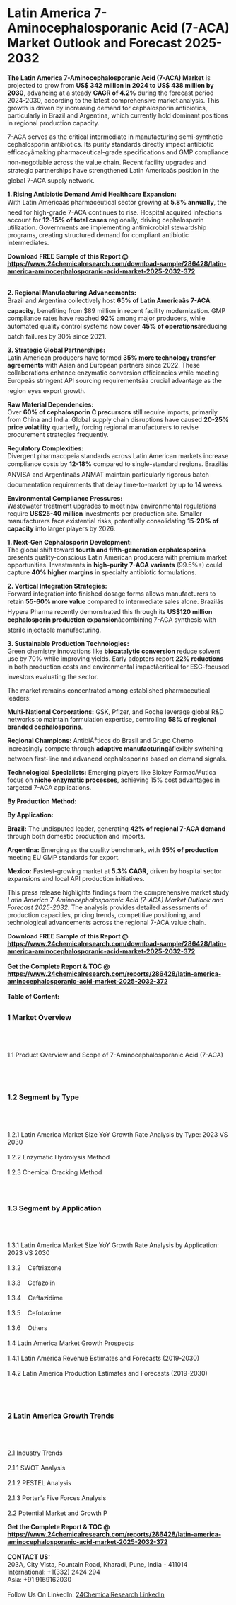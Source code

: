 <h1>Latin America 7-Aminocephalosporanic Acid (7-ACA) Market Outlook and Forecast 2025-2032</h1><p><strong>The Latin America 7-Aminocephalosporanic Acid (7-ACA) Market</strong> is projected to grow from <strong>US$ 342 million in 2024 to US$ 438 million by 2030</strong>, advancing at a steady <strong>CAGR of 4.2%</strong> during the forecast period 2024-2030, according to the latest comprehensive market analysis. This growth is driven by increasing demand for cephalosporin antibiotics, particularly in Brazil and Argentina, which currently hold dominant positions in regional production capacity.</p><p>7-ACA serves as the critical intermediate in manufacturing semi-synthetic cephalosporin antibiotics. Its purity standards directly impact antibiotic efficacyâmaking pharmaceutical-grade specifications and GMP compliance non-negotiable across the value chain. Recent facility upgrades and strategic partnerships have strengthened Latin Americaâs position in the global 7-ACA supply network.</p><p><strong>1. Rising Antibiotic Demand Amid Healthcare Expansion:</strong><br>
With Latin Americaâs pharmaceutical sector growing at <strong>5.8% annually</strong>, the need for high-grade 7-ACA continues to rise. Hospital acquired infections account for <strong>12-15% of total cases</strong> regionally, driving cephalosporin utilization. Governments are implementing antimicrobial stewardship programs, creating structured demand for compliant antibiotic intermediates.</p><div><b>Download FREE Sample of this Report @ 
            <a href="https://www.24chemicalresearch.com/download-sample/286428/latin-america-aminocephalosporanic-acid-market-2025-2032-372">
            https://www.24chemicalresearch.com/download-sample/286428/latin-america-aminocephalosporanic-acid-market-2025-2032-372</a></b></div><br><p><strong>2. Regional Manufacturing Advancements:</strong><br>
Brazil and Argentina collectively host <strong>65% of Latin Americaâs 7-ACA capacity</strong>, benefiting from $89 million in recent facility modernization. GMP compliance rates have reached <strong>92%</strong> among major producers, while automated quality control systems now cover <strong>45% of operations</strong>âreducing batch failures by 30% since 2021.</p><p><strong>3. Strategic Global Partnerships:</strong><br>
Latin American producers have formed <strong>35% more technology transfer agreements</strong> with Asian and European partners since 2022. These collaborations enhance enzymatic conversion efficiencies while meeting Europeâs stringent API sourcing requirementsâa crucial advantage as the region eyes export growth.</p><p><strong>Raw Material Dependencies:</strong><br>
Over <strong>60% of cephalosporin C precursors</strong> still require imports, primarily from China and India. Global supply chain disruptions have caused <strong>20-25% price volatility</strong> quarterly, forcing regional manufacturers to revise procurement strategies frequently.</p><p><strong>Regulatory Complexities:</strong><br>
Divergent pharmacopeia standards across Latin American markets increase compliance costs by <strong>12-18%</strong> compared to single-standard regions. Brazilâs ANVISA and Argentinaâs ANMAT maintain particularly rigorous batch documentation requirements that delay time-to-market by up to 14 weeks.</p><p><strong>Environmental Compliance Pressures:</strong><br>
Wastewater treatment upgrades to meet new environmental regulations require <strong>US$25-40 million</strong> investments per production site. Smaller manufacturers face existential risks, potentially consolidating <strong>15-20% of capacity</strong> into larger players by 2026.</p><p><strong>1. Next-Gen Cephalosporin Development:</strong><br>
The global shift toward <strong>fourth and fifth-generation cephalosporins</strong> presents quality-conscious Latin American producers with premium market opportunities. Investments in <strong>high-purity 7-ACA variants</strong> (99.5%+) could capture <strong>40% higher margins</strong> in specialty antibiotic formulations.</p><p><strong>2. Vertical Integration Strategies:</strong><br>
Forward integration into finished dosage forms allows manufacturers to retain <strong>55-60% more value</strong> compared to intermediate sales alone. Brazilâs Hypera Pharma recently demonstrated this through its <strong>US$120 million cephalosporin production expansion</strong>âcombining 7-ACA synthesis with sterile injectable manufacturing.</p><p><strong>3. Sustainable Production Technologies:</strong><br>
Green chemistry innovations like <strong>biocatalytic conversion</strong> reduce solvent use by 70% while improving yields. Early adopters report <strong>22% reductions</strong> in both production costs and environmental impactâcritical for ESG-focused investors evaluating the sector.</p><p>The market remains concentrated among established pharmaceutical leaders:</p><p><strong>Multi-National Corporations:</strong> GSK, Pfizer, and Roche leverage global R&amp;D networks to maintain formulation expertise, controlling <strong>58% of regional branded cephalosporins</strong>.</p><p><strong>Regional Champions:</strong> AntibiÃ³ticos do Brasil and Grupo Chemo increasingly compete through <strong>adaptive manufacturing</strong>âflexibly switching between first-line and advanced cephalosporins based on demand signals.</p><p><strong>Technological Specialists:</strong> Emerging players like Biokey FarmacÃªutica focus on <strong>niche enzymatic processes</strong>, achieving 15% cost advantages in targeted 7-ACA applications.</p><p><strong>By Production Method:</strong></p><p><strong>By Application:</strong></p><p><strong>Brazil:</strong> The undisputed leader, generating <strong>42% of regional 7-ACA demand</strong> through both domestic production and imports.</p><p><strong>Argentina:</strong> Emerging as the quality benchmark, with <strong>95% of production</strong> meeting EU GMP standards for export.</p><p><strong>Mexico:</strong> Fastest-growing market at <strong>5.3% CAGR</strong>, driven by hospital sector expansions and local API production initiatives.</p><p>This press release highlights findings from the comprehensive market study <em>Latin America 7-Aminocephalosporanic Acid (7-ACA) Market Outlook and Forecast 2025-2032</em>. The analysis provides detailed assessments of production capacities, pricing trends, competitive positioning, and technological advancements across the regional 7-ACA value chain.</p><div><b>Download FREE Sample of this Report @ 
            <a href="https://www.24chemicalresearch.com/download-sample/286428/latin-america-aminocephalosporanic-acid-market-2025-2032-372">
            https://www.24chemicalresearch.com/download-sample/286428/latin-america-aminocephalosporanic-acid-market-2025-2032-372</a></b></div><br><div><b>Get the Complete Report & TOC @ 
            <a href="https://www.24chemicalresearch.com/reports/286428/latin-america-aminocephalosporanic-acid-market-2025-2032-372">
            https://www.24chemicalresearch.com/reports/286428/latin-america-aminocephalosporanic-acid-market-2025-2032-372</a></b></div><br>
            <b>Table of Content:</b><p><h2><span style="font-size:16px"><strong>1 Market Overview&nbsp;&nbsp; &nbsp;</strong></span></h2><br />
<br />
<p>1.1 Product Overview and Scope of 7-Aminocephalosporanic Acid (7-ACA)&nbsp;</p><br />
<br />
<h2><strong><span style="font-size:16px">1.2 Segment by Type&nbsp;&nbsp; &nbsp;</span></strong></h2><br />
<br />
<p>1.2.1 Latin America Market Size YoY Growth Rate Analysis by Type: 2023 VS 2030&nbsp;&nbsp; &nbsp;<br /><br />
1.2.2 Enzymatic Hydrolysis Method&nbsp;&nbsp; &nbsp;<br /><br />
1.2.3 Chemical Cracking Method<br /><br />
<br />
<h2><span style="font-size:16px"><strong>1.3 Segment by Application&nbsp;&nbsp;</strong></span></h2><br />
<br />
<p>1.3.1 Latin America Market Size YoY Growth Rate Analysis by Application: 2023 VS 2030&nbsp;&nbsp; &nbsp;<br /><br />
1.3.2&nbsp;&nbsp; &nbsp;Ceftriaxone<br /><br />
1.3.3&nbsp;&nbsp; &nbsp;Cefazolin<br /><br />
1.3.4&nbsp;&nbsp; &nbsp;Ceftazidime<br /><br />
1.3.5&nbsp;&nbsp; &nbsp;Cefotaxime<br /><br />
1.3.6&nbsp;&nbsp; &nbsp;Others<br /><br />
1.4 Latin America Market Growth Prospects&nbsp;&nbsp; &nbsp;<br /><br />
1.4.1 Latin America Revenue Estimates and Forecasts (2019-2030)&nbsp;&nbsp; &nbsp;<br /><br />
1.4.2 Latin America Production Estimates and Forecasts (2019-2030)&nbsp;&nbsp;</p><br />
<br />
<h2><span style="font-size:16px"><strong>2 Latin America Growth Trends&nbsp;&nbsp; &nbsp;</strong></span></h2><br />
<br />
<p>2.1 Industry Trends&nbsp;&nbsp; &nbsp;<br /><br />
2.1.1 SWOT Analysis&nbsp;&nbsp; &nbsp;<br /><br />
2.1.2 PESTEL Analysis&nbsp;&nbsp; &nbsp;<br /><br />
2.1.3 Porter&rsquo;s Five Forces Analysis&nbsp;&nbsp; &nbsp;<br /><br />
2.2 Potential Market and Growth P</p><div><b>Get the Complete Report & TOC @ 
            <a href="https://www.24chemicalresearch.com/reports/286428/latin-america-aminocephalosporanic-acid-market-2025-2032-372">
            https://www.24chemicalresearch.com/reports/286428/latin-america-aminocephalosporanic-acid-market-2025-2032-372</a></b></div><br><b>CONTACT US:</b><br>
            203A, City Vista, Fountain Road, Kharadi, Pune, India - 411014<br>
            International: +1(332) 2424 294<br>
            Asia: +91 9169162030 <br><br>
            Follow Us On LinkedIn: <a href="https://www.linkedin.com/company/24chemicalresearch/">24ChemicalResearch LinkedIn</a>